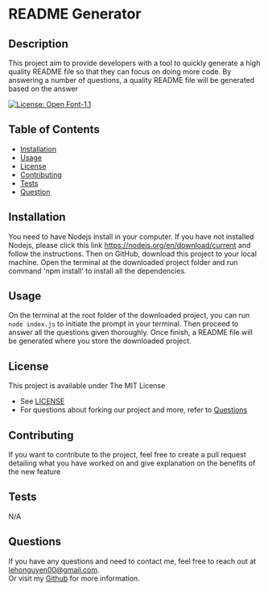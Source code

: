 # README Generator

## Description
This project aim to provide developers with a tool to quickly generate a high quality README file so that they can focus on doing more code. By answering a number of questions, a quality README file will be generated based on the answer<br/>

[![License: Open Font-1.1](https://img.shields.io/badge/License-MIT-yellow.svg)](https://opensource.org/licenses/MIT)

## Table of Contents
- [Installation](#installation)
- [Usage](#usage)
- [License](#license)
- [Contributing](#contributing)
- [Tests](#tests)
- [Question](#questions)

## Installation
You need to have Nodejs install in your computer. If you have not installed Nodejs, please click this link https://nodejs.org/en/download/current and follow the instructions. Then on GitHub, download this project to your local machine. Open the terminal at the downloaded project folder and run command 'npm install' to install all the dependencies.

## Usage
On the terminal at the root folder of the downloaded project, you can run `node index.js` to initiate the prompt in your terminal. Then proceed to answer all the questions given thoroughly. Once finish, a README file will be generated where you store the downloaded project.

## License
This project is available under The MIT License
- See [LICENSE](./LICENSE.txt)<br/>
- For questions about forking our project and more, refer to [Questions](#questions)

## Contributing 
If you want to contribute to the project, feel free to create a pull request detailing what you have worked on and give explanation on the benefits of the new feature

## Tests
N/A

## Questions
If you have any questions and need to contact me, feel free to reach out at lehonguyen00@gmail.com.<br/>
Or visit my [Github](https://github.com/honguyen00) for more information.
